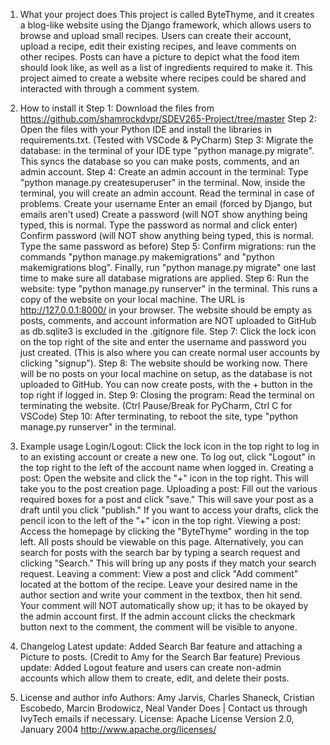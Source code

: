 1. What your project does
This project is called ByteThyme, and it creates a blog-like website using the Django framework, which allows users to browse and upload small recipes. Users can create their account, upload a recipe, edit their existing recipes, and leave comments on other recipes. Posts can have a picture to depict what the food item should look like, as well as a list of ingredients required to make it. This project aimed to create a website where recipes could be shared and interacted with through a comment system.

2. How to install it
Step 1: Download the files from https://github.com/shamrockdvpr/SDEV265-Project/tree/master
Step 2: Open the files with your Python IDE and install the libraries in requirements.txt. (Tested with VSCode & PyCharm)
Step 3: Migrate the database: in the terminal of your IDE type "python manage.py migrate". This syncs the database so you can make posts, comments, and an admin account.
Step 4: Create an admin account in the terminal: Type "python manage.py createsuperuser" in the terminal. Now, inside the terminal, you will create an admin account. Read the terminal in case of problems.
		Create your username
		Enter an email (forced by Django, but emails aren't used)
		Create a password (will NOT show anything being typed, this is normal. Type the password as normal and click enter)
		Confirm password (will NOT show anything being typed, this is normal. Type the same password as before)
Step 5: Confirm migrations: run the commands "python manage.py makemigrations" and "python makemigrations blog". Finally, run "python manage.py migrate" one last time to make sure all database migrations are applied.
Step 6: Run the website: type "python manage.py runserver" in the terminal. This runs a copy of the website on your local machine. The URL is http://127.0.0.1:8000/ in your browser. The website should be empty as posts, comments, and account information are NOT uploaded to GitHub as db.sqlite3 is excluded in the .gitignore file.
Step 7: Click the lock icon on the top right of the site and enter the username and password you just created. (This is also where you can create normal user accounts by clicking "signup").
Step 8: The website should be working now. There will be no posts on your local machine on setup, as the database is not uploaded to GitHub. You can now create posts, with the + button in the top right if logged in.
Step 9: Closing the program: Read the terminal on terminating the website. (Ctrl Pause/Break for PyCharm, Ctrl C for VSCode)
Step 10: After terminating, to reboot the site, type "python manage.py runserver" in the terminal.

3. Example usage
Login/Logout: Click the lock icon in the top right to log in to an existing account or create a new one. To log out, click "Logout" in the top right to the left of the account name when logged in.
Creating a post: Open the website and click the "+" icon in the top right. This will take you to the post creation page.
Uploading a post: Fill out the various required boxes for a post and click "save." This will save your post as a draft until you click "publish." If you want to access your drafts, click the pencil icon to the left of the "+" icon in the top right. 
Viewing a post: Access the homepage by clicking the "ByteThyme" wording in the top left. All posts should be viewable on this page. Alternatively, you can search for posts with the search bar by typing a search request and clicking "Search." This will bring up any posts if they match your search request.
Leaving a comment: View a post and click "Add comment" located at the bottom of the recipe. Leave your desired name in the author section and write your comment in the textbox, then hit send. Your comment will NOT automatically show up; it has to be okayed by the admin account first. If the admin account clicks the checkmark button next to the comment, the comment will be visible to anyone.

4. Changelog
Latest update: Added Search Bar feature and attaching a Picture to posts. (Credit to Amy for the Search Bar feature)
	Previous update: Added Logout feature and users can create non-admin accounts which allow them to create, edit, and delete their posts.

5. License and author info
Authors: Amy Jarvis, Charles Shaneck, Cristian Escobedo, Marcin Brodowicz, Neal Vander Does | Contact us through IvyTech emails if necessary.
License: Apache License Version 2.0, January 2004 http://www.apache.org/licenses/
